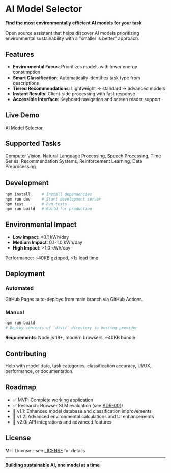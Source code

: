 # AI Model Selector

**Find the most environmentally efficient AI models for your task**

Open source assistant that helps discover AI models prioritizing environmental sustainability with a "smaller is better" approach.

## Features

- **Environmental Focus**: Prioritizes models with lower energy consumption
- **Smart Classification**: Automatically identifies task type from descriptions
- **Tiered Recommendations**: Lightweight → standard → advanced models
- **Instant Results**: Client-side processing with fast response
- **Accessible Interface**: Keyboard navigation and screen reader support

## Live Demo

[AI Model Selector](https://ismaelmartinez.github.io/model-selector)

## Supported Tasks

Computer Vision, Natural Language Processing, Speech Processing, Time Series, Recommendation Systems, Reinforcement Learning, Data Preprocessing

## Development

```bash
npm install     # Install dependencies
npm run dev     # Start development server
npm test        # Run tests
npm run build   # Build for production
```

## Environmental Impact

- **Low Impact**: <0.1 kWh/day
- **Medium Impact**: 0.1-1.0 kWh/day  
- **High Impact**: >1.0 kWh/day

Performance: ~40KB gzipped, <1s load time

## Deployment

### Automated
GitHub Pages auto-deploys from main branch via GitHub Actions.

### Manual
```bash
npm run build
# Deploy contents of `dist/` directory to hosting provider
```

**Requirements**: Node.js 18+, modern browsers, ~40KB bundle

## Contributing

Help with model data, task categories, classification accuracy, UI/UX, performance, or documentation.

## Roadmap

- ✅ MVP: Complete working application
- ✅ Research: Browser SLM evaluation (see [ADR-001](docs/adr/ADR-001-SLM-Model-Selection.md))
- 🔄 v1.1: Enhanced model database and classification improvements
- 🎯 v1.2: Advanced environmental calculations and UI enhancements
- 🚀 v2.0: API integrations and advanced features

## License

MIT License - see [LICENSE](LICENSE) for details

---

**Building sustainable AI, one model at a time**
